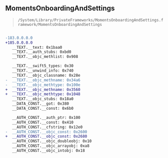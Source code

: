 ## MomentsOnboardingAndSettings

> `/System/Library/PrivateFrameworks/MomentsOnboardingAndSettings.framework/MomentsOnboardingAndSettings`

```diff

-183.0.0.0.0
+185.0.0.0.0
   __TEXT.__text: 0x1baa0
   __TEXT.__auth_stubs: 0xbd0
   __TEXT.__objc_methlist: 0x908

   __TEXT.__swift5_types: 0x30
   __TEXT.__unwind_info: 0x740
   __TEXT.__objc_classname: 0x28e
-  __TEXT.__objc_methname: 0x34a6
-  __TEXT.__objc_methtype: 0x100e
+  __TEXT.__objc_methname: 0x3560
+  __TEXT.__objc_methtype: 0x1048
   __TEXT.__objc_stubs: 0x18a0
   __DATA_CONST.__got: 0x380
   __DATA_CONST.__const: 0x6b0

   __AUTH_CONST.__auth_ptr: 0x100
   __AUTH_CONST.__const: 0x410
   __AUTH_CONST.__cfstring: 0x12e0
-  __AUTH_CONST.__objc_const: 0x2600
+  __AUTH_CONST.__objc_const: 0x2680
   __AUTH_CONST.__objc_doubleobj: 0x10
   __AUTH_CONST.__objc_arrayobj: 0xa8
   __AUTH_CONST.__objc_intobj: 0x18

```
